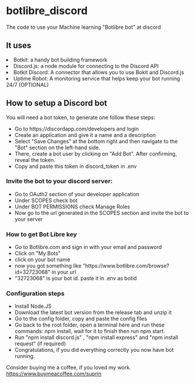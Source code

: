 # botlibre_discord
The code to use your Machine learning "Botlibre bot" at discord

<h2>It uses</h2>

<li>Botkit: a handy bot building framework</li>
<li>Discord.js: a node module for connecting to the Discord API</li>
<li>Botkit Discord: A connector that allows you to use Bokit and Discord.js</li>
<li>Uptime Robot: A monitoring service that helps keep your bot running 24/7 (OPTIONAL)</li>
  </ul>
  
 <h2>How to setup a Discord bot</h2>
<p>You will need a bot token, to generate one follow these steps:</p>

<ul>
<li>Go to https://discordapp.com/developers and login</li>
<li>Create an application and give it a name and a description</li>
<li>Select "Save Changes" at the bottom right and then navigate to the "Bot" section on the left-hand side.</li>
<li>There, create a bot user by clicking on "Add Bot". After confirming, reveal the token.</li>
<li>Copy and paste this token in discord_token in .env</li>
</ul>
<h3>Invite the bot to your discord server:</h3>
<ul>
<li>Go to OAuth2 section of your developer application</li>
<li>Under SCOPES check bot</li>
<li>Under BOT PERMISSIONS check Manage Roles</li>
<li>Now go to the url generated in the SCOPES section and invite the bot to your server</li>
</ul>
<h3> How to get Bot Libre key </h3>
<ul>
<li>Go to Botlibre.com and sign in with your email and password</li>
  <li>Click on "My Bots"</li>
  <li> click on your bot name </li>
  <li> now you got something like "https://www.botlibre.com/browse?id=32723068" in your url</li>
  <li> "32723068" is your bot id. paste it in .env as botid</li>
  </ul>


<h3>Configuration steps</h3>
<ul>
<li>Install Node.JS</li>
<li>Download the latest bot version from the release tab and unzip it</li>
<li>Go to the config folder, copy and paste the config files</li>
<li>Go back to the root folder, open a terminal here and run these commands: npm install, wait for it to finish then run npm start.</li>
<li> Run "npm install discord.js" , "npm install express" and "npm install request" (if required) </li>
<li>Congratulations, if you did everything correctly you now have bot running.</li>
</ul>

Consider buying me a coffee, if you loved my work.
https://www.buymeacoffee.com/suprin

